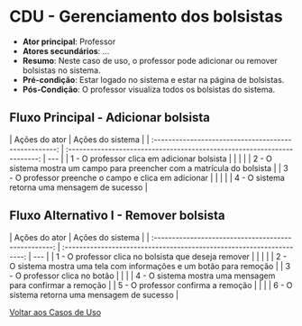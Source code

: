 # CDU - Gerenciamento dos bolsistas

-   **Ator principal**: Professor
-   **Atores secundários**: ...
-   **Resumo**: Neste caso de uso, o professor pode adicionar ou remover bolsistas no sistema.
-   **Pré-condição**: Estar logado no sistema e estar na página de bolsistas.
-   **Pós-Condição**: O professor visualiza todos os bolsistas do sistema.

## Fluxo Principal - Adicionar bolsista

|                     Ações do ator                     |                             Ações do sistema                             |
| :---------------------------------------------------: | :----------------------------------------------------------------------: | --- |
|      1 - O professor clica em adicionar bolsista      |                                                                          |     |
|                                                       | 2 - O sistema mostra um campo para preencher com a matrícula do bolsista |
| 3 - O professor preenche o campo e clica em adicionar |                                                                          |     |
|                                                       |              4 - O sistema retorna uma mensagem de sucesso               |

## Fluxo Alternativo I - Remover bolsista

|                    Ações do ator                     |                           Ações do sistema                            |
| :--------------------------------------------------: | :-------------------------------------------------------------------: | --- |
| 1 - O professor clica no bolsista que deseja remover |                                                                       |     |
|                                                      | 2 - O sistema mostra uma tela com informações e um botão para remoção |
|            3 - O professor clica no botão            |                                                                       |
|                                                      |      4 - O sistema mostra uma mensagem para confirmar a remoção       |
|          5 - O professor confirma a remoção          |                                                                       |
|                                                      |             6 - O sistema retorna uma mensagem de sucesso             |

[Voltar aos Casos de Uso](../cdu.md)
